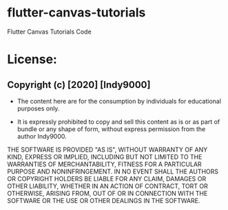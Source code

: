 # flutter-canvas-tutorials
Flutter Canvas Tutorials Code

# License:
## Copyright (c) [2020] [Indy9000]

* The content here are for the consumption by individuals for educational purposes only. 

* It is expressly prohibited to copy and sell this content as is or as part of bundle or any shape of form, without express permission from the author Indy9000. 

THE SOFTWARE IS PROVIDED "AS IS", WITHOUT WARRANTY OF ANY KIND, EXPRESS OR
IMPLIED, INCLUDING BUT NOT LIMITED TO THE WARRANTIES OF MERCHANTABILITY,
FITNESS FOR A PARTICULAR PURPOSE AND NONINFRINGEMENT. IN NO EVENT SHALL THE
AUTHORS OR COPYRIGHT HOLDERS BE LIABLE FOR ANY CLAIM, DAMAGES OR OTHER
LIABILITY, WHETHER IN AN ACTION OF CONTRACT, TORT OR OTHERWISE, ARISING FROM,
OUT OF OR IN CONNECTION WITH THE SOFTWARE OR THE USE OR OTHER DEALINGS IN THE
SOFTWARE.
